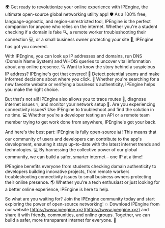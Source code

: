 🌍 Get ready to revolutionize your online experience with IPEngine, the ultimate open-source global networking utility app! 🛡️ As a 100% free, language-agnostic, and region-unrestricted tool, IPEngine is the perfect companion for anyone who relies on the internet. Whether you're a student checking if a domain is fake 🔍, a remote worker troubleshooting their connection 💻, or a small business owner protecting your site 🚀, IPEngine has got you covered.

With IPEngine, you can look up IP addresses and domains, run DNS (Domain Name System) and WHOIS queries to uncover vital information about any online presence. 🔍 Want to know the story behind a suspicious IP address? IPEngine's got that covered! 👀 Detect potential scams and make informed decisions about where you click. 💸 Whether you're searching for a new favorite website or verifying a business's authenticity, IPEngine helps you make the right choice.

But that's not all! IPEngine also allows you to trace routes 📍, diagnose internet issues ⚕️, and monitor your network setup 🔧. Are you experiencing connectivity issues? Use IPEngine to troubleshoot and find the solution in no time. 💻 Whether you're a developer testing an API or a remote team member trying to get work done from anywhere, IPEngine's got your back.

And here's the best part: IPEngine is fully open-source 📊! This means that our community of users and developers can contribute to the app's development, ensuring it stays up-to-date with the latest internet trends and technologies. 💻 By harnessing the collective power of our global community, we can build a safer, smarter internet – one IP at a time!

IPEngine benefits everyone from students checking domain authenticity to developers building innovative projects, from remote workers troubleshooting connectivity issues to small business owners protecting their online presence. 🌎 Whether you're a tech enthusiast or just looking for a better online experience, IPEngine is here to help.

So what are you waiting for? Join the IPEngine community today and start exploring the power of open-source networking! 💥 Download IPEngine from our website [https://www.ipengine.xyz](https://www.ipengine.xyz) and share it with friends, communities, and online groups. Together, we can build a safer, more transparent internet for everyone. 🌟